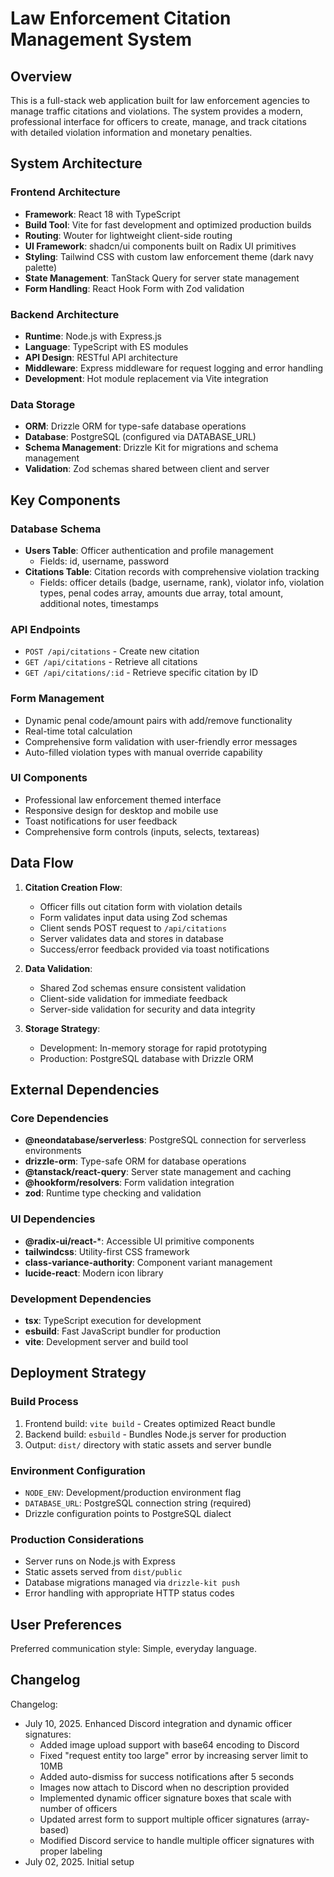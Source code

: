 # Law Enforcement Citation Management System

## Overview

This is a full-stack web application built for law enforcement agencies to manage traffic citations and violations. The system provides a modern, professional interface for officers to create, manage, and track citations with detailed violation information and monetary penalties.

## System Architecture

### Frontend Architecture
- **Framework**: React 18 with TypeScript
- **Build Tool**: Vite for fast development and optimized production builds
- **Routing**: Wouter for lightweight client-side routing
- **UI Framework**: shadcn/ui components built on Radix UI primitives
- **Styling**: Tailwind CSS with custom law enforcement theme (dark navy palette)
- **State Management**: TanStack Query for server state management
- **Form Handling**: React Hook Form with Zod validation

### Backend Architecture
- **Runtime**: Node.js with Express.js
- **Language**: TypeScript with ES modules
- **API Design**: RESTful API architecture
- **Middleware**: Express middleware for request logging and error handling
- **Development**: Hot module replacement via Vite integration

### Data Storage
- **ORM**: Drizzle ORM for type-safe database operations
- **Database**: PostgreSQL (configured via DATABASE_URL)
- **Schema Management**: Drizzle Kit for migrations and schema management
- **Validation**: Zod schemas shared between client and server

## Key Components

### Database Schema
- **Users Table**: Officer authentication and profile management
  - Fields: id, username, password
- **Citations Table**: Citation records with comprehensive violation tracking
  - Fields: officer details (badge, username, rank), violator info, violation types, penal codes array, amounts due array, total amount, additional notes, timestamps

### API Endpoints
- `POST /api/citations` - Create new citation
- `GET /api/citations` - Retrieve all citations
- `GET /api/citations/:id` - Retrieve specific citation by ID

### Form Management
- Dynamic penal code/amount pairs with add/remove functionality
- Real-time total calculation
- Comprehensive form validation with user-friendly error messages
- Auto-filled violation types with manual override capability

### UI Components
- Professional law enforcement themed interface
- Responsive design for desktop and mobile use
- Toast notifications for user feedback
- Comprehensive form controls (inputs, selects, textareas)

## Data Flow

1. **Citation Creation Flow**:
   - Officer fills out citation form with violation details
   - Form validates input data using Zod schemas
   - Client sends POST request to `/api/citations`
   - Server validates data and stores in database
   - Success/error feedback provided via toast notifications

2. **Data Validation**:
   - Shared Zod schemas ensure consistent validation
   - Client-side validation for immediate feedback
   - Server-side validation for security and data integrity

3. **Storage Strategy**:
   - Development: In-memory storage for rapid prototyping
   - Production: PostgreSQL database with Drizzle ORM

## External Dependencies

### Core Dependencies
- **@neondatabase/serverless**: PostgreSQL connection for serverless environments
- **drizzle-orm**: Type-safe ORM for database operations
- **@tanstack/react-query**: Server state management and caching
- **@hookform/resolvers**: Form validation integration
- **zod**: Runtime type checking and validation

### UI Dependencies
- **@radix-ui/react-***: Accessible UI primitive components
- **tailwindcss**: Utility-first CSS framework
- **class-variance-authority**: Component variant management
- **lucide-react**: Modern icon library

### Development Dependencies
- **tsx**: TypeScript execution for development
- **esbuild**: Fast JavaScript bundler for production
- **vite**: Development server and build tool

## Deployment Strategy

### Build Process
1. Frontend build: `vite build` - Creates optimized React bundle
2. Backend build: `esbuild` - Bundles Node.js server for production
3. Output: `dist/` directory with static assets and server bundle

### Environment Configuration
- `NODE_ENV`: Development/production environment flag
- `DATABASE_URL`: PostgreSQL connection string (required)
- Drizzle configuration points to PostgreSQL dialect

### Production Considerations
- Server runs on Node.js with Express
- Static assets served from `dist/public`
- Database migrations managed via `drizzle-kit push`
- Error handling with appropriate HTTP status codes

## User Preferences

Preferred communication style: Simple, everyday language.

## Changelog

Changelog:
- July 10, 2025. Enhanced Discord integration and dynamic officer signatures:
  - Added image upload support with base64 encoding to Discord
  - Fixed "request entity too large" error by increasing server limit to 10MB
  - Added auto-dismiss for success notifications after 5 seconds
  - Images now attach to Discord when no description provided
  - Implemented dynamic officer signature boxes that scale with number of officers
  - Updated arrest form to support multiple officer signatures (array-based)
  - Modified Discord service to handle multiple officer signatures with proper labeling
- July 02, 2025. Initial setup